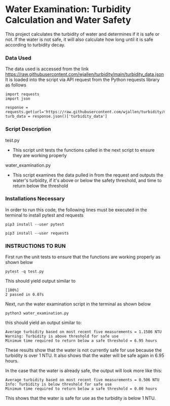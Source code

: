 
# Water Examination: Turbidity Calculation and Water Safety

This project calculates the turbidity of water and determines if it is safe or not.
If the water is not safe, it will also calculate how long until it is safe according to turbidity decay.

### Data Used

The data used is accessed from the link https://raw.githubusercontent.com/wjallen/turbidity/main/turbidity_data.json
It is loaded into the script via API request from the Python requests library as follows

```
import requests
import json

response = requests.get(url='https://raw.githubusercontent.com/wjallen/turbidity/main/turbidity_data.json')
turb_data = response.json()['turbidity_data']
```


### Script Description
test.py
- This script unit tests the functions called in the next script to ensure they are working properly

water_examination.py
- This script examines the data pulled in from the request and outputs the water's turbidity, if it's above or below the safety threshold, and time to return below the threshold

### Installations Necessary

In order to run this code, the following lines must be executed in the terminal to install pytest and requests

```
pip3 install --user pytest
```
```
pip3 install --user requests
```


### INSTRUCTIONS TO RUN

First run the unit tests to ensure that the functions are working properly as shown below
```
pytest -q test.py
```

This should yield output similar to
```
[100%]
2 passed in 0.07s
```

Next, run the water examination script in the terminal as shown below
```
python3 water_examination.py
```

this should yield an output similar to:
```
Average turbidity based on most recent five measurements = 1.1506 NTU
Warning: Turbidity is above threshold for safe use
Minimum time required to return below a safe threshold = 6.95 hours
```

These results show that the water is not currently safe for use because the turbidity is over 1 NTU. It also shows that the water will be safe again in 6.95 hours.

In the case that the water is already safe, the output will look more like this:
```
Average turbidity based on most recent five measurements = 0.506 NTU
Info: Turbidity is below threshold for safe use
Minimum time required to return below a safe threshold = 0.00 hours
```

This shows that the water is safe for use as the turbidity is below 1 NTU.
